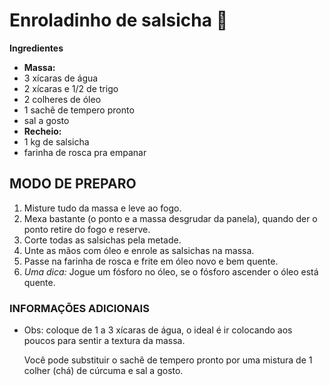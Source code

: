 # Enroladinho de salsicha :hotdog:



**Ingredientes**

- **Massa:**
- 3 xícaras de água
- 2 xícaras e 1/2 de trigo
- 2 colheres de óleo
- 1 sachê de tempero pronto
- sal a gosto
- **Recheio:**
- 1 kg de salsicha
- farinha de rosca pra empanar



## MODO DE PREPARO

1. Misture tudo da massa e leve ao fogo.
2. Mexa bastante (o ponto e a massa desgrudar da panela), quando der o ponto retire do fogo e reserve.
3. Corte todas as salsichas pela metade.
4. Unte as mãos com óleo e enrole as salsichas na massa.
5. Passe na farinha de rosca e frite em óleo novo e bem quente.
6. *Uma dica:* Jogue um fósforo no óleo, se o fósforo ascender o óleo está quente.

### INFORMAÇÕES ADICIONAIS

- Obs: coloque de 1 a 3 xícaras de água, o ideal é ir colocando aos poucos para sentir a textura da massa.

  Você pode substituir o sachê de tempero pronto por uma mistura de 1 colher (chá) de cúrcuma e sal a gosto. 

